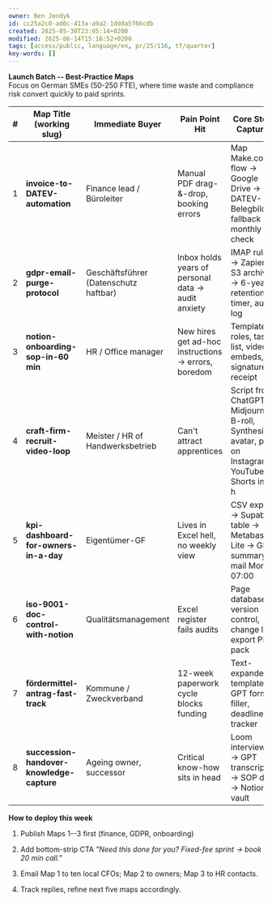 ```yaml
---
owner: Ben Jendyk
id: cc25a2c0-ad0c-413a-a9a2-1ddda5f66cdb
created: 2025-05-30T23:05:14+0200
modified: 2025-06-14T15:16:52+0200
tags: [access/public, language/en, pr/25/116, tf/quarter]
key-words: []
---
```


**Launch Batch -- Best-Practice Maps**  
Focus on German SMEs (50-250 FTE), where time waste and compliance risk convert quickly to paid sprints.

| # | Map Title (working slug) | Immediate Buyer | Pain Point Hit | Core Steps Captured | CTA / Paid Offer | 
| ---- | ---- | ---- | ---- | ---- | ----  |
| 1 | **invoice-to-DATEV-automation** | Finance lead / Büroleiter | Manual PDF drag-&-drop, booking errors | Map Make.com flow → Google Drive → DATEV-Belegbild, fallback log, monthly check | **Automation Sprint** (€3.5-6 k) | 
| 2 | **gdpr-email-purge-protocol** | Geschäftsführer (Datenschutz haftbar) | Inbox holds years of personal data → audit anxiety | IMAP rules → Zapier → S3 archive → 6-year retention timer, audit log | **Blueprint Package** (€5-8 k) | 
| 3 | **notion-onboarding-sop-in-60 min** | HR / Office manager | New hires get ad-hoc instructions → errors, boredom | Template roles, task list, video embeds, e-signature receipt | **BizOps SOP Build** (€4 k) | 
| 4 | **craft-firm-recruit-video-loop** | Meister / HR of Handwerksbetrieb | Can't attract apprentices | Script from ChatGPT, Midjourney B-roll, Synthesia avatar, post on Instagram & YouTube Shorts in 48 h | **VisualOps Subscription** (€2 k/mo) | 
| 5 | **kpi-dashboard-for-owners-in-a-day** | Eigentümer-GF | Lives in Excel hell, no weekly view | CSV export → Supabase table → Metabase Lite → GPT summary mail Mon 07:00 | **KPI Dashboard Setup** (€4 k + €750/mo) | 
| 6 | **iso-9001-doc-control-with-notion** | Qualitätsmanagement | Excel register fails audits | Page database, version control, change log, export PDF pack | **Compliance Workspace Build** (€6 k) | 
| 7 | **fördermittel-antrag-fast-track** | Kommune / Zweckverband | 12-week paperwork cycle blocks funding | Text-expander templates, GPT form filler, deadline tracker | **PublicSync Grant Assist** (€5 k + success fee) | 
| 8 | **succession-handover-knowledge-capture** | Ageing owner, successor | Critical know-how sits in head | Loom interviews → GPT transcription → SOP draft → Notion vault | **SuccessionGrid Sprint** (€8-12 k) | 

**How to deploy this week**

1. Publish Maps 1--3 first (finance, GDPR, onboarding)

2. Add bottom-strip CTA _"Need this done for you? Fixed-fee sprint → book 20 min call."_

3. Email Map 1 to ten local CFOs; Map 2 to owners; Map 3 to HR contacts.

4. Track replies, refine next five maps accordingly.